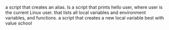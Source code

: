  a script that creates an alias. ls
a script that prints hello user, where user is the current Linux user.
 that lists all local variables and environment variables, and functions.
a script that creates a new local variable best with value school
